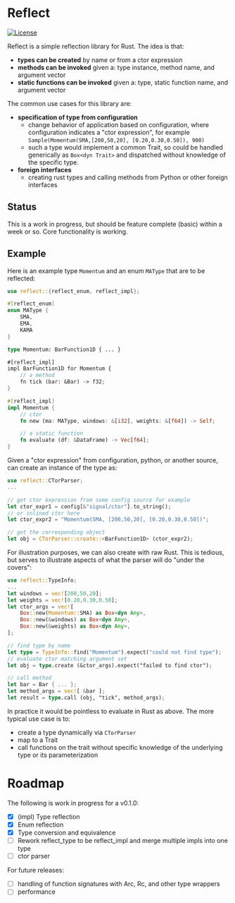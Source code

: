 # Reflect
[![License](https://img.shields.io/crates/l/dimensionals)](https://choosealicense.com/licenses/mit/)

Reflect is a simple reflection library for Rust.   The idea is that:
- **types can be created** by name or from a ctor expression
- **methods can be invoked** given a: type instance, method name, and argument vector
- **static functions can be invoked** given a: type, static function name, and argument vector

The common use cases for this library are:

- **specification of type from configuration**
  * change behavior of application based on configuration, where configuration indicates a "ctor expression", for example `Sample(Momentum(SMA,[200,50,20], [0.20,0.30,0.50]), 900)`
  * such a type would implement a common Trait, so could be handled generically as `Box<dyn Trait>` and dispatched without knowledge of the specific type.
- **foreign interfaces**
  * creating rust types and calling methods from Python or other foreign interfaces

## Status
This is a work in progress, but should be feature complete (basic) within a week or so.  Core functionality is working.
 
## Example
Here is an example type `Momentum` and an enum `MAType` that are to be reflected:
```rust
use reflect::{reflect_enum, reflect_impl};

#[reflect_enum]
enum MAType {
    SMA,
    EMA,
    KAMA
}

type Momentum: BarFunction1D { ... }

#[reflect_impl]
impl BarFunction1D for Momentum {
    // a method
    fn tick (bar: &Bar) -> f32;
}

#[reflect_impl]
impl Momentum {
    // ctor
    fn new (ma: MAType, windows: &[i32], weights: &[f64]) -> Self;

    // a static function
    fn evaluate (df: &DataFrame) -> Vec[f64];
}
```

Given a "ctor expression" from configuration, python, or another source, can create an instance of the type as:
```rust
use reflect::CTorParser;
...

// get ctor expression from some config source for example
let ctor_expr1 = config[&"signal/ctor"].to_string();
// or inlined ctor here
let ctor_expr2 = "Momentum(SMA, [200,50,20], [0.20,0.30,0.50])";

// get the corresponding object
let obj = CTorParser::create::<BarFunction1D> (ctor_expr2);
```

For illustration purposes, we can also create with raw Rust.  This is tedious, but serves to illustrate aspects of what
the parser will do "under the covers":
```rust
use reflect::TypeInfo;
...
let windows = vec![200,50,20];
let weights = vec![0.20,0.30,0.50];
let ctor_args = vec![
    Box::new(Momentum::SMA) as Box<dyn Any>,
    Box::new(&windows) as Box<dyn Any>,
    Box::new(&weights) as Box<dyn Any>,
];

// find type by name
let type = TypeInfo::find("Momentum").expect("could not find type");
// evaluate ctor matching argument set
let obj = type.create (&ctor_args).expect("failed to find ctor");

// call method
let bar = Bar { ... };
let method_args = vec![ &bar ];
let result = type.call (obj, "tick", method_args);
```
In practice it would be pointless to evaluate in Rust as above.  The more typical use case is to:
- create a type dynamically via `CTorParser`
- map to a Trait
- call functions on the trait without specific knowledge of the underlying type or its parameterization
  

# Roadmap
The following is work in progress for a v0.1.0:

- [x] (impl) Type reflection
- [x] Enum reflection
- [x] Type conversion and equivalence
- [ ] Rework reflect_type to be reflect_impl and merge multiple impls into one type
- [ ] ctor parser
   
For future releases:
- [ ] handling of function signatures with Arc, Rc, and other type wrappers
- [ ] performance
